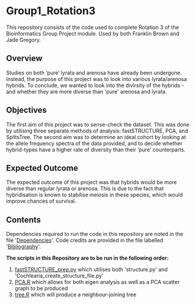 # Group1_Rotation3
This repository consists of the code used to complete Rotation 3 of the Bioinformatics Group Project module. Used by both Franklin Brown and Jade Gregory.

## Overview
Studies on both ‘pure’ lyrata and arenosa have already been undergone. Instead, the purpose of this project was to look into various lyrata/arenosa hybrids. To conclude, we wanted to look into the divirsity of the hybrids - and whether they are more diverse than 'pure' arenosa and lyrata.

## Objectives
The first aim of this project was to sense-check the dataset. This was done by utilising three separate methods of analysis: fastSTRUCTURE, PCA, and SplitsTree. The second aim was to determine an ideal cohort by looking at the allele frequency spectra of the data provided, and to decide whether hybrid-types have a higher rate of diversity than their ‘pure’ counterparts.

## Expected Outcome
The expected outcome of this project was that hybrids would be more diverse than regular lyrata or arenosa. This is due to the fact that hybridisation is known to stabilise meiosis in these species, which would improve chances of survival.

## Contents
Dependencies required to run the code in this repository are noted in the file '[Dependencies](Dependencies.json)'. Code credits are provided in the file labelled '[Bibliography]()'.

__The scripts in this Repository are to be run in the following order:__
1) [fastSTRUCTURE_prep.py](fastSTRUCTURE_prep.py) which utilises both 'structure.py' and 'Cochlearia_create_structure_file.py'
2) [PCA.R](PCA.R) which allows for both eigen analysis as well as a PCA scatter graph to be produced
3) [tree.R](tree.R) which will produce a neighbour-joining tree
